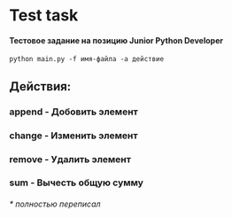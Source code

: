 # Test task
#### Тестовое задание на позицию Junior Python Developer
```
python main.py -f имя-файла -a действие
```

## Действия:
### append - Добовить элемент
### change - Изменить элемент
### remove - Удалить элемент
### sum - Вычесть общую сумму


###### * полностью переписал
